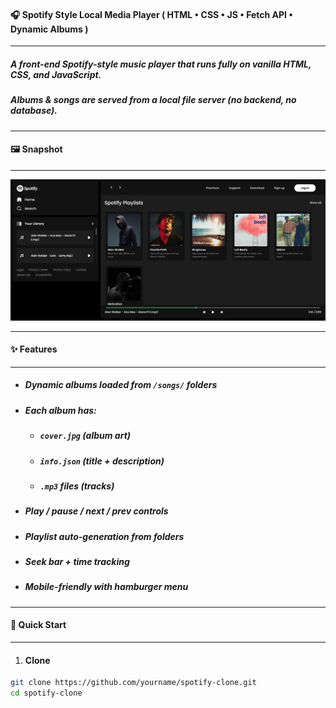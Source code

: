 #### 🎧 **Spotify Style Local Media Player** ( HTML • CSS • JS • Fetch API • Dynamic Albums )

---

##### A front-end Spotify-style music player that runs fully on vanilla **HTML, CSS, and JavaScript**.

##### Albums & songs are served from a **local file server** (no backend, no database).

---

#### 🖼️ **Snapshot**

---

![Snapshot](/spotify_clone/assets/project3.png)

---

#### ✨ **Features**

---

- ##### Dynamic albums loaded from `/songs/` folders
- ##### Each album has:
  - ##### `cover.jpg` (album art)
  - ##### `info.json` (title + description)
  - ##### `.mp3` files (tracks)
- ##### Play / pause / next / prev controls
- ##### Playlist auto-generation from folders
- ##### Seek bar + time tracking
- ##### Mobile-friendly with hamburger menu

---

#### 🚀 **Quick Start**

---

1. #### **Clone**

```bash
git clone https://github.com/yourname/spotify-clone.git
cd spotify-clone
```
